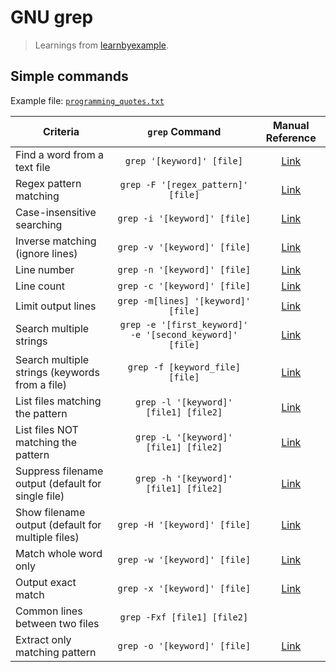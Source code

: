 # GNU grep

> Learnings from [learnbyexample](https://learnbyexample.gumroad.com/).

## Simple commands

Example file: [`programming_quotes.txt`](https://github.com/learnbyexample/learn_gnugrep_ripgrep/blob/master/example_files/freq_options/programming_quotes.txt)

| Criteria                                           |                      `grep` Command                      |                             Manual Reference                            |
|----------------------------------------------------|:--------------------------------------------------------:|:-----------------------------------------------------------------------:|
| Find a word from a text file                       | `grep '[keyword]' [file]`                                | [Link](https://www.gnu.org/software/grep/manual/grep.html)              |
| Regex pattern matching                             | `grep -F '[regex_pattern]' [file]`                       | [Link](https://www.gnu.org/software/grep/manual/grep.html#index-_002dF) |
| Case-insensitive searching                         | `grep -i '[keyword]' [file]`                             | [Link](https://www.gnu.org/software/grep/manual/grep.html#index-_002di) |
| Inverse matching (ignore lines)                    | `grep -v '[keyword]' [file]`                             | [Link](https://www.gnu.org/software/grep/manual/grep.html#index-_002dv) |
| Line number                                        | `grep -n '[keyword]' [file]`                             | [Link](https://www.gnu.org/software/grep/manual/grep.html#index-_002dn) |
| Line count                                         | `grep -c '[keyword]' [file]`                             | [Link](https://www.gnu.org/software/grep/manual/grep.html#index-_002dc) |
| Limit output lines                                 | `grep -m[lines] '[keyword]' [file]`                      | [Link](https://www.gnu.org/software/grep/manual/grep.html#index-_002dm) |
| Search multiple strings                            | `grep -e '[first_keyword]' -e '[second_keyword]' [file]` | [Link](https://www.gnu.org/software/grep/manual/grep.html#index-_002de) |
| Search multiple strings (keywords from a file)     | `grep -f [keyword_file] [file]`                          | [Link](https://www.gnu.org/software/grep/manual/grep.html#index-_002df) |
| List files matching the pattern                    | `grep -l '[keyword]' [file1] [file2]`                    | [Link](https://www.gnu.org/software/grep/manual/grep.html#index-_002dl) |
| List files NOT matching the pattern                | `grep -L '[keyword]' [file1] [file2]`                    | [Link](https://www.gnu.org/software/grep/manual/grep.html#index-_002dL) |
| Suppress filename output (default for single file) | `grep -h '[keyword]' [file1] [file2]`                    | [Link](https://www.gnu.org/software/grep/manual/grep.html#index-_002dh) |
| Show filename output (default for multiple files)  | `grep -H '[keyword]' [file]`                             | [Link](https://www.gnu.org/software/grep/manual/grep.html#index-_002dH) |
| Match whole word only                              | `grep -w '[keyword]' [file]`                             | [Link](https://www.gnu.org/software/grep/manual/grep.html#index-_002dw) |
| Output exact match                                 | `grep -x '[keyword]' [file]`                             | [Link](https://www.gnu.org/software/grep/manual/grep.html#index-_002dx) |
| Common lines between two files                     | `grep -Fxf [file1] [file2]`                              |                                                                         |
| Extract only matching pattern                      | `grep -o '[keyword]' [file]`                             | [Link](https://www.gnu.org/software/grep/manual/grep.html#index-_002do) |